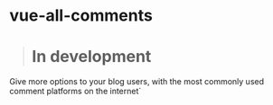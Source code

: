 # vue-all-comments

> # In development

Give more options to your blog users, with the most commonly used comment platforms on the internet`